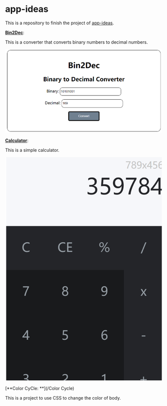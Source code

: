 # app-ideas

This is a repository to finish the project of [app-ideas](https://github.com/florinpop17/app-ideas).

[**Bin2Dec**](/Bin2Dec):

This is a converter that converts binary numbers to decimal numbers.

![](images/Bin2Dec.png)

[**Calculator**](/Calculator):

This is a simple calculator.

![](images/Calculator.png)

[**Color CyCle: **](/Color Cycle)

This is a project to use CSS to change the color of body.